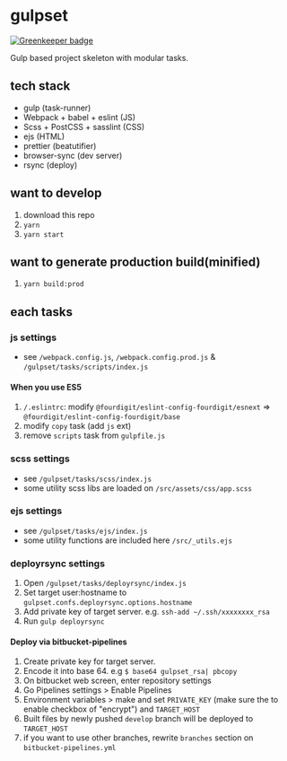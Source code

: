 # gulpset

[![Greenkeeper badge](https://badges.greenkeeper.io/fourdigit/gulpset.svg)](https://greenkeeper.io/)

Gulp based project skeleton with modular tasks.

## tech stack

- gulp (task-runner)
- Webpack + babel + eslint (JS)
- Scss + PostCSS + sasslint (CSS)
- ejs (HTML)
- prettier (beatutifier)
- browser-sync (dev server)
- rsync (deploy)

## want to develop

1. download this repo
2. `yarn`
3. `yarn start`

## want to generate production build(minified)

1. `yarn build:prod`

## each tasks

### js settings

- see `/webpack.config.js`, `/webpack.config.prod.js` & `/gulpset/tasks/scripts/index.js`

#### When you use ES5

1. `/.eslintrc`: modify `@fourdigit/eslint-config-fourdigit/esnext` => `@fourdigit/eslint-config-fourdigit/base`
2. modify `copy` task (add `js` ext)
3. remove `scripts` task from `gulpfile.js`

### scss settings

- see `/gulpset/tasks/scss/index.js`
- some utility scss libs are loaded on `/src/assets/css/app.scss`

### ejs settings

- see `/gulpset/tasks/ejs/index.js`
- some utility functions are included here `/src/_utils.ejs`

### deployrsync settings

1. Open `/gulpset/tasks/deployrsync/index.js`
2. Set target user:hostname to `gulpset.confs.deployrsync.options.hostname`
3. Add private key of target server. e.g. `ssh-add ~/.ssh/xxxxxxxx_rsa`
4. Run `gulp deployrsync`

#### Deploy via bitbucket-pipelines

1. Create private key for target server.
2. Encode it into base 64. e.g `$ base64 gulpset_rsa| pbcopy`
3. On bitbucket web screen, enter repository settings
4. Go Pipelines settings > Enable Pipelines
5. Environment variables > make and set `PRIVATE_KEY` (make sure the to enable checkbox of "encrypt") and `TARGET_HOST`
6. Built files by newly pushed `develop` branch will be deployed to `TARGET_HOST`
7. if you want to use other branches, rewrite `branches` section on `bitbucket-pipelines.yml`
